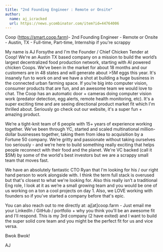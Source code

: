 ```yaml
---
title: "2nd Founding Engineer : Remote or Onsite"
author:
  name: aj_icracked
  url: https://news.ycombinator.com/item?id=44764006
---
```


<JobNavigation />

Coop (<a href="https:&#x2F;&#x2F;smart.coop.farm" rel="nofollow">https:&#x2F;&#x2F;smart.coop.farm</a>)- 2nd Founding Engineer - Remote or Onsite - Austin, TX - Full-time, Part-time, Internship if you're scrappy

My name is AJ Forsythe and I&#x27;m the Founder &#x2F; Chief Chicken Tender at Coop! We&#x27;re an Austin TX based company on a mission to build the world’s largest decentralized food production network, starting with AI powered chicken Coops.  We’ve been in the market for about 18 months and our customers are in 48 states and will generate about &gt;5M eggs this year. It&#x27;s insanely fun to work on and we have a shot at building a huge business in the connected urban farming space. If you’re big into computer vision, consumer products that are fun, and an awesome team we would love to chat. The Coop has an automatic door + cameras doing computer vision work (predator detection, egg alerts, remote health monitoring, etc). It&#x27;s a super exciting time and are seeing directional product market fit which I&#x27;m thrilled about. Seriously go check out our website, it&#x27;s a super fun + amazing product.

We’re a tight-knit team of 6 people with 15+ years of experience working together. We’ve been through YC, started and scaled multinational million-dollar businesses together, taking them from idea to acquisition by a Fortune 50 company. We’re gritty and passionate without taking ourselves too seriously - and we’re here to build something really exciting that helps people reconnect with their food and the planet. We&#x27;re VC backed (call it $5M) by some of the world&#x27;s best investors but we are a scrappy small team that moves fast.

We have an absolutely fantastic CTO Ryan that I&#x27;m looking for his &#x2F; our right hand person to work alongside with. I think the term full stack is overused but that&#x27;s closest to what we&#x27;re looking for. Also this really isn’t a traditional Eng role, I look at it as we’re a small growing team and you would be one of us working on a ton a cool projects on day 1. Also, we LOVE working with founders so if you&#x27;ve started a company before that&#x27;s epic.

You can also reach out to me directly at: aj[at]coop.farm - Just email me your LinkedIn &#x2F; GitHub &#x2F; portfolio + why you think you&#x27;ll be an awesome fit and I&#x27;ll respond. This is my 3rd company (2 have exited) and I want to build the super solid core team and you might be the perfect fit for us and vice versa.

Bwok Bwok!

AJ
<JobApplication />
